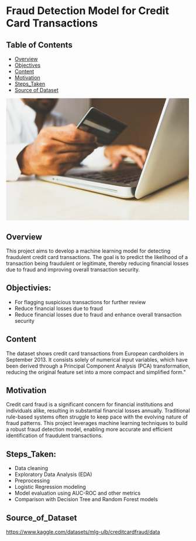 # Fraud Detection Model for Credit Card Transactions 

## Table of Contents
- [Overview](#Overview)
- [Objectives](#Objectives)
- [Content](#Content)
- [Motivation](#Motivation)
- [Steps_Taken](#Steps_Taken)
- [Source of Dataset](#Source_of_Dataset)



<img src="https://github.com/Thelma-DataNerd/credit-card-fraud-prediction-with-machine-learning/blob/main/credit_card.jpg" width="500"/>

## Overview
This project aims to develop a machine learning model for detecting fraudulent credit card transactions. 
The goal is to predict the likelihood of a transaction being fraudulent or legitimate, 
thereby reducing financial losses due to fraud and improving overall transaction security.

## Objectivies:
- For flagging suspicious transactions for further review
- Reduce financial losses due to fraud
- Reduce financial losses due to fraud and enhance overall transaction security

## Content
The dataset shows credit card transactions from European cardholders in September 2013.
It consists solely of numerical input variables, which have been derived through a Principal Component Analysis (PCA) transformation, reducing the original feature set into a more compact and simplified form."

## Motivation
Credit card fraud is a significant concern for financial institutions and individuals alike, 
resulting in substantial financial losses annually. Traditional rule-based systems often struggle to keep pace with the evolving nature of fraud patterns. 
This project leverages machine learning techniques to build a robust fraud detection model, 
enabling more accurate and efficient identification of fraudulent transactions.

## Steps_Taken:
- Data cleaning
- Exploratory Data Analysis (EDA)
- Preprocessing
- Logistic Regression modeling
- Model evaluation using AUC-ROC and other metrics
- Comparison with Decision Tree and Random Forest models

## Source_of_Dataset
https://www.kaggle.com/datasets/mlg-ulb/creditcardfraud/data

